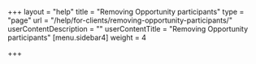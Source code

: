 +++
layout = "help"
title = "Removing Opportunity participants"
type = "page"
url = "/help/for-clients/removing-opportunity-participants/"
userContentDescription = ""
userContentTitle = "Removing Opportunity participants"
[menu.sidebar4]
weight = 4

+++

